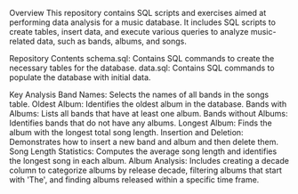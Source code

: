 Overview
This repository contains SQL scripts and exercises aimed at performing data analysis for a music database. It includes SQL scripts to create tables, insert data, and execute various queries to analyze music-related data, such as bands, albums, and songs.

Repository Contents
schema.sql: Contains SQL commands to create the necessary tables for the database.
data.sql: Contains SQL commands to populate the database with initial data.

Key Analysis
Band Names: Selects the names of all bands in the songs table.
Oldest Album: Identifies the oldest album in the database.
Bands with Albums: Lists all bands that have at least one album.
Bands without Albums: Identifies bands that do not have any albums.
Longest Album: Finds the album with the longest total song length.
Insertion and Deletion: Demonstrates how to insert a new band and album and then delete them.
Song Length Statistics: Computes the average song length and identifies the longest song in each album.
Album Analysis: Includes creating a decade column to categorize albums by release decade, filtering albums that start with 'The', and finding albums released within a specific time frame.
